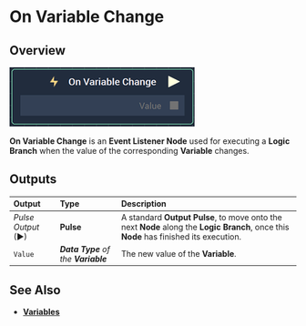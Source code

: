 # On Variable Change

## Overview

![The On Variable Change Node.](../../../.gitbook/assets/onvariablechange.png)

**On Variable Change** is an **Event Listener Node** used for executing a **Logic Branch** when the value of the corresponding **Variable** changes.

## Outputs

| Output | Type | Description |
| :--- | :--- | :--- |
| _Pulse Output_ \(►\) | **Pulse** | A standard **Output Pulse**, to move onto the next **Node** along the **Logic Branch**, once this **Node** has finished its execution. |
| `Value` | _**Data Type** of the **Variable**_ | The new value of the **Variable**. |

## See Also

* [**Variables**](./)

